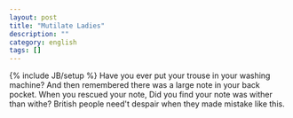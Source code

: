 ```yaml
---
layout: post
title: "Mutilate Ladies"
description: ""
category: english
tags: []
---
```

{% include JB/setup %}
Have you ever put your trouse in your washing machine? And then remembered there was a large note in your back pocket. When you rescued your note, Did you find your note was wither than withe? British people need't despair when they made mistake like this.